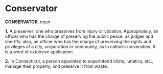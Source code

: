 # Conservator

**CONSERVATOR**, _noun_

**1.** A preserver; one who preserves from injury or violation. Appropriately, an officer who has the charge of preserving the public peace, as judges and sheriffs; also, an officer who has the charge of preserving the rights and privileges of a city, corporation or community, as in catholic universities. It is a word of extensive application.

**2.** In Connecticut, a person appointed to superintend idiots, lunatics, etc., manage their property, and preserve it from waste.